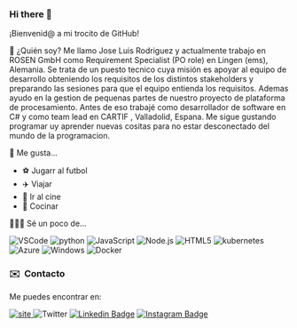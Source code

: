 ### Hi there 👋

¡Bienvenid@ a mi trocito de GitHub!

🤔  ¿Quién soy?
Me llamo Jose Luis Rodriguez y actualmente trabajo en ROSEN GmbH como Requirement Specialist (PO role) en Lingen (ems), Alemania. 
Se trata de un puesto tecnico cuya misión es apoyar al equipo de desarrollo obteniendo los requisitos de los distintos stakeholders y preparando las sesiones para que el equipo entienda los requisitos. 
Ademas ayudo en la gestion de pequenas partes de nuestro proyecto de plataforma de procesamiento.
Antes de eso trabajé como desarrollador de software en C# y como team lead en CARTIF , Valladolid, Espana. 
Me sigue gustando programar uy aprender nuevas cositas para no estar desconectado del mundo de la programacion.

🥰  Me gusta...
- :soccer:  Jugarr al futbol
- ✈️  Viajar
- :cinema: Ir al cine
- :fork_and_knife: Cocinar

👩🏼‍💻  Sé un poco de...

![VSCode](https://img.shields.io/badge/Visual_Studio_Code-0078D4?style=for-the-badge&logo=visual%20studio%20code&logoColor=white)
![python](https://img.shields.io/badge/python-3776AB?logo=python&logoColor=white&style=for-the-badge)
![JavaScript](https://img.shields.io/badge/-JavaScript-F7DF1E?style=for-the-badge&logo=JavaScript&logoColor=black)
![Node.js](https://img.shields.io/badge/-Node.js-339933?style=for-the-badge&logo=node.js&logoColor=white)
![HTML5](https://img.shields.io/badge/-HTML5-E34F26?style=for-the-badge&logo=html5&logoColor=white)
![kubernetes](https://img.shields.io/badge/kubernetes-326CE5?logo=kubernetes&logoColor=white&style=for-the-badge)
![Azure](https://img.shields.io/badge/azure-0078D4?logo=microsoft-azure&logoColor=white&style=for-the-badge)
![Windows](https://img.shields.io/badge/windows-0078D6?logo=windows&logoColor=white&style=for-the-badge)
![Docker](https://img.shields.io/badge/docker-2496ED?logo=docker&logoColor=white&style=for-the-badge)


### ✉️  &nbsp;Contacto 

Me puedes encontrar en:

[![site](https://img.shields.io/badge/blog-339933?logo=github-pages&logoColor=white&style=for-the-badge) ](https://bio.link/joseluisrodriguez)
![Twitter](https://img.shields.io/twitter/follow/ucjackal?style=for-the-badge)
[![Linkedin Badge](https://img.shields.io/badge/-LinkedIn-blue?style=for-the-badge&logo=Linkedin&logoColor=white&link=https://www.linkedin.com/in/joseluisrodriguezgonzalez/)](https://www.linkedin.com/in/joseluisrodriguezgonzalez/)
[![Instagram Badge](https://img.shields.io/badge/-Instagram-purple?style=for-the-badge&logo=instagram&logoColor=white&link=https://www.instagram.com/ucjackal)](https://www.instagram.com/ucjackal/)
<!--
**josrod/josrod** is a ✨ _special_ ✨ repository because its `README.md` (this file) appears on your GitHub profile.

Here are some ideas to get you started:

- 🔭 I’m currently working on ...
- 🌱 I’m currently learning ...
- 👯 I’m looking to collaborate on ...
- 🤔 I’m looking for help with ...
- 💬 Ask me about ...
- 📫 How to reach me: ...
- 😄 Pronouns: ...
- ⚡ Fun fact: ...
-->
